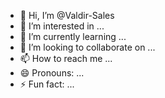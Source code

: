 - 👋 Hi, I’m @Valdir-Sales
- 👀 I’m interested in ...
- 🌱 I’m currently learning ...
- 💞️ I’m looking to collaborate on ...
- 📫 How to reach me ...
- 😄 Pronouns: ...
- ⚡ Fun fact: ...

<!---
Valdir-Sales/Valdir-Sales is a ✨ special ✨ repository because its `README.md` (this file) appears on your GitHub profile.
You can click the Preview link to take a look at your changes.
--->
